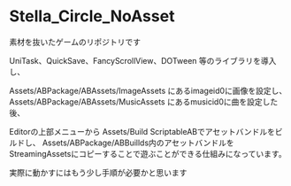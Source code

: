 # Stella_Circle_NoAsset
 素材を抜いたゲームのリポジトリです


UniTask、QuickSave、FancyScrollView、DOTween
等のライブラリを導入し、

Assets/ABPackage/ABAssets/ImageAssets にあるimageid0に画像を設定し、
Assets/ABPackage/ABAssets/MusicAssets にあるmusicid0に曲を設定した後、

Editorの上部メニューから
Assets/Build ScriptableABでアセットバンドルをビルドし、
Assets/ABPackage/ABBuillds内のアセットバンドルをStreamingAssetsにコピーすることで遊ぶことができる仕組みになっています。

実際に動かすにはもう少し手順が必要かと思います
